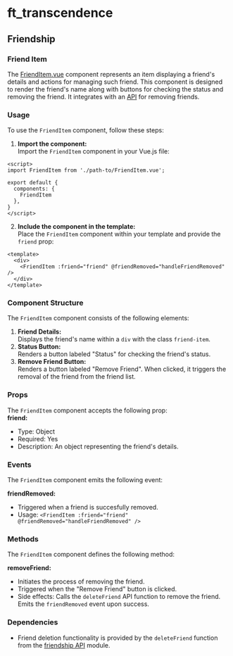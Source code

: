 # ft_transcendence
## Friendship
### Friend Item
The [FriendItem.vue](../../../frontend/src/components/user/friends/FriendItem.vue) component represents an item displaying a friend's details and actions for managing such friend. This component is designed to render the friend's name along with buttons for checking the status and removing the friend. It integrates with an [API](../../../frontend/src/components/user/friends/api/friendship.api.ts) for removing friends.  

### Usage
To use the `FriendItem` component, follow these steps:

1. **Import the component:**  
Import the `FriendItem` component in your Vue.js file:
```
<script>
import FriendItem from './path-to/FriendItem.vue';

export default {
  components: {
    FriendItem
  },
}
</script>
```
2. **Include the component in the template:**  
Place the `FriendItem` component within your template and provide the `friend` prop:
```
<template>
  <div>
    <FriendItem :friend="friend" @friendRemoved="handleFriendRemoved" />
  </div>
</template>
```

### Component Structure
The `FriendItem` component consists of the following elements:  
1. **Friend Details:**  
Displays the friend's name within a `div` with the class `friend-item`.  
2. **Status Button:**  
Renders a button labeled "Status" for checking the friend's status.  
3. **Remove Friend Button:**  
Renders a button labeled "Remove Friend". When clicked, it triggers the removal of the friend from the friend list.  

### Props
The `FriendItem` component accepts the following prop:  
**friend:**
- Type: Object  
- Required: Yes  
- Description: An object representing the friend's details.  

### Events
The `FriendItem` component emits the following event:

**friendRemoved:**  
- Triggered when a friend is succesfully removed.  
- Usage: `<FriendItem :friend="friend" @friendRemoved="handleFriendRemoved" />`

### Methods
The `FriendItem` component defines the following method:

**removeFriend:**
- Initiates the process of removing the friend.  
- Triggered when the "Remove Friend" button is clicked.  
- Side effects: Calls the `deleteFriend` API function to remove the friend. Emits the `friendRemoved` event upon success.  

### Dependencies
- Friend deletion functionality is provided by the `deleteFriend` function from the [friendship API](../../../frontend/src/components/user/friends/api/friendship.api.ts) module.  
